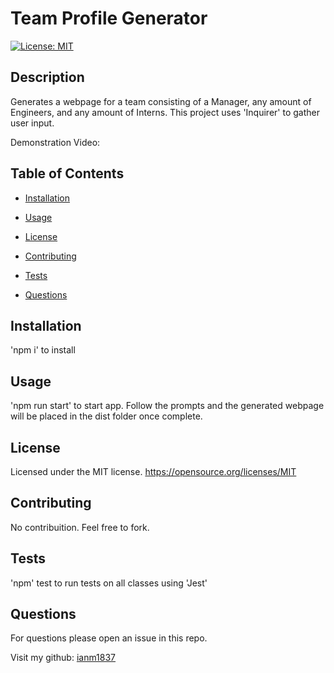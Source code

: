 # Team Profile Generator

[![License: MIT](https://img.shields.io/badge/License-MIT-yellow.svg)](https://opensource.org/licenses/MIT)

## Description

Generates a webpage for a team consisting of a Manager, any amount of Engineers, and any amount of Interns. This project uses 'Inquirer' to gather user input.

Demonstration Video: 

## Table of Contents

* [Installation](#installation)

* [Usage](#usage)

* [License](#license)

* [Contributing](#contributing)

* [Tests](#tests)

* [Questions](#questions)

## Installation

'npm i' to install

## Usage

'npm run start' to start app. Follow the prompts and the generated webpage will be placed in the dist folder once complete.

## License

Licensed under the MIT license.
https://opensource.org/licenses/MIT

## Contributing

No contribuition. Feel free to fork.

## Tests

'npm' test to run tests on all classes using 'Jest'

## Questions

For questions please open an issue in this repo.

Visit my github: [ianm1837](https://www.github.com/ianm1837)

